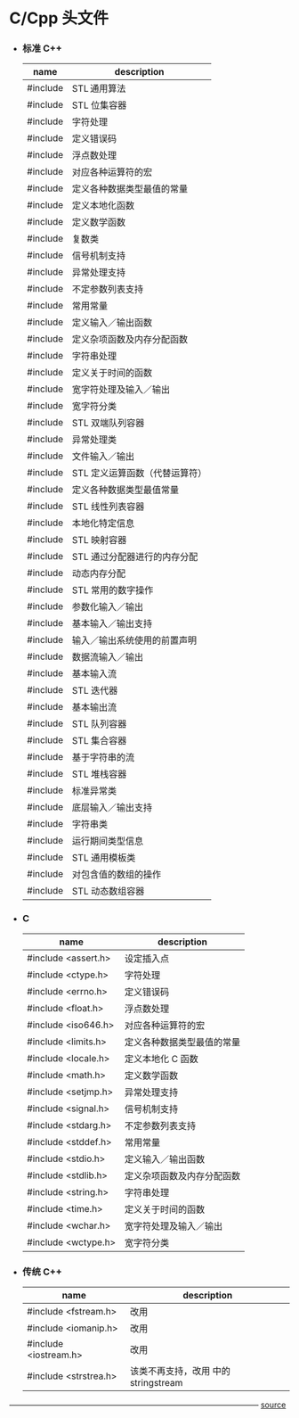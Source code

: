 # C/Cpp 头文件

- ### 标准 C++

    name|description
    ---|---
    #include <algorithm>|STL 通用算法
    #include <bitset>|STL 位集容器
    #include <cctype>| 字符处理
    #include <cerrno>| 定义错误码
    #include <cfloat>| 浮点数处理
    #include <ciso646>| 对应各种运算符的宏
    #include <climits>| 定义各种数据类型最值的常量
    #include <clocale>| 定义本地化函数
    #include <cmath>| 定义数学函数
    #include <complex>| 复数类
    #include <csignal>| 信号机制支持
    #include <csetjmp>| 异常处理支持
    #include <cstdarg>| 不定参数列表支持
    #include <cstddef>| 常用常量
    #include <cstdio>| 定义输入／输出函数
    #include <cstdlib>| 定义杂项函数及内存分配函数
    #include <cstring>| 字符串处理
    #include <ctime>| 定义关于时间的函数
    #include <cwchar>| 宽字符处理及输入／输出
    #include <cwctype>| 宽字符分类
    #include <deque>|STL 双端队列容器
    #include <exception>| 异常处理类
    #include <fstream>| 文件输入／输出
    #include <functional>|STL 定义运算函数（代替运算符）
    #include <limits>| 定义各种数据类型最值常量
    #include <list>|STL 线性列表容器
    #include <locale>| 本地化特定信息
    #include <map>|STL 映射容器
    #include <memory>|STL 通过分配器进行的内存分配
    #include<new>| 动态内存分配
    #include <numeric>|STL 常用的数字操作
    #include <iomanip>| 参数化输入／输出
    #include <ios>| 基本输入／输出支持
    #include <iosfwd>| 输入／输出系统使用的前置声明
    #include <iostream>| 数据流输入／输出
    #include <istream>| 基本输入流
    #include <iterator>|STL 迭代器
    #include <ostream>| 基本输出流
    #include <queue>|STL 队列容器
    #include <set>|STL 集合容器
    #include <sstream>| 基于字符串的流
    #include <stack>|STL 堆栈容器
    #include <stdexcept>| 标准异常类
    #include <streambuf>| 底层输入／输出支持
    #include <string>| 字符串类
    #include <typeinfo>| 运行期间类型信息
    #include <utility>|STL 通用模板类
    #include <valarray>| 对包含值的数组的操作
    #include <vector>|STL 动态数组容器

- ### C

    name|description
    ---|---
    #include <assert.h>| 设定插入点
    #include <ctype.h>| 字符处理
    #include <errno.h>| 定义错误码
    #include <float.h>| 浮点数处理
    #include <iso646.h>| 对应各种运算符的宏
    #include <limits.h>| 定义各种数据类型最值的常量
    #include <locale.h>| 定义本地化 C 函数
    #include <math.h>| 定义数学函数
    #include <setjmp.h>| 异常处理支持
    #include <signal.h>| 信号机制支持
    #include <stdarg.h>| 不定参数列表支持
    #include <stddef.h>| 常用常量
    #include <stdio.h>| 定义输入／输出函数
    #include <stdlib.h>| 定义杂项函数及内存分配函数
    #include <string.h>| 字符串处理
    #include <time.h>| 定义关于时间的函数
    #include <wchar.h>| 宽字符处理及输入／输出
    #include <wctype.h>| 宽字符分类

- ### 传统 C++

    name|description
    ---|---
    #include <fstream.h>| 改用 <fstream>
    #include <iomanip.h>| 改用 <iomainip>
    #include <iostream.h>| 改用 <iostream>
    #include <strstrea.h>| 该类不再支持，改用 <sstream> 中的 stringstream

————————————————————————————————
[source](http://www.cnblogs.com/delmory/p/3983798.html)
